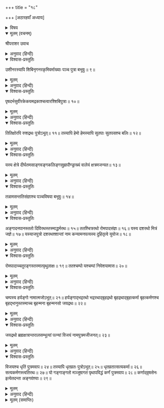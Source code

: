 +++
title = "१८"

+++
[अठारहवाँ अध्याय]



<details><summary>विषय</summary>

अनुवंश
</details>


<details open><summary>मूलम् (वचनम्)</summary>

श्रीपराशर उवाच
</details>

<details><summary>अनुवाद (हिन्दी)</summary>

ययातेश्चतुर्थपुत्रस्यानोस्सभानलचक्षुःपरमेषुसंज्ञास्त्रयः पुत्राः बभूवुः॥ १॥ सभानलपुत्रः कालानलः॥ २॥ कालानलात्सृञ्जयः॥ ३॥ सृञ्जयात् पुरञ्जयः॥ ४॥ पुरञ्जयाज्जनमेजयः॥ ५॥ तस्मान्महाशालः॥ ६॥ तस्माच्च महामनाः॥ ७॥ तस्मादुशीनरतितिक्षू द्वौ पुत्रावुत्पन्नौ॥ ८॥  
श्रीपराशरजी बोले—ययातिके चौथे पुत्र अनुके सभानल, चक्षु और परमेषु नामक तीन पुत्र थे। सभानलका पुत्र कालानल हुआ तथा कालानलके सृंजय, सृंजयके पुरंजय, पुरंजयके जनमेजय, जनमेजयके महाशाल, महाशालके महामना और महामनाके उशीनर तथा तितिक्षु नामक दो पुत्र हुए॥ १—८॥
</details>

<details open><summary>विश्वास-प्रस्तुतिः</summary>

उशीनरस्यापि शिबिनृगनरकृमिवर्माख्याः पञ्च पुत्रा बभूवुः॥ ९॥
</details>

<details><summary>मूलम्</summary>

उशीनरस्यापि शिबिनृगनरकृमिवर्माख्याः पञ्च पुत्रा बभूवुः॥ ९॥
</details>

<details><summary>अनुवाद (हिन्दी)</summary>

उशीनरके शिबि, नृग, नर, कृमि और वर्म नामक पाँच पुत्र हुए॥ ९॥
</details>

<details open><summary>विश्वास-प्रस्तुतिः</summary>

पृषदर्भसुवीरकेकयमद्रकाश्चत्वारश्शिबिपुत्राः॥ १०॥
</details>

<details><summary>मूलम्</summary>

पृषदर्भसुवीरकेकयमद्रकाश्चत्वारश्शिबिपुत्राः॥ १०॥
</details>

<details><summary>अनुवाद (हिन्दी)</summary>

उनमेंसे शिबिके पृषदर्भ, सुवीर, केकय और मद्रक—ये चार पुत्र थे॥ १०॥
</details>

<details open><summary>विश्वास-प्रस्तुतिः</summary>

तितिक्षोरपि रुशद्रथः पुत्रोऽभूत्॥ ११॥ तस्यापि हेमो हेमस्यापि सुतपाः सुतपसश्च बलिः॥ १२॥
</details>

<details><summary>मूलम्</summary>

तितिक्षोरपि रुशद्रथः पुत्रोऽभूत्॥ ११॥ तस्यापि हेमो हेमस्यापि सुतपाः सुतपसश्च बलिः॥ १२॥
</details>

<details><summary>अनुवाद (हिन्दी)</summary>

तितिक्षुका पुत्र रुशद्रथ हुआ। उसके हेम, हेमके सुतपा तथा सुतपाके बलि नामक पुत्र हुआ॥ ११-१२॥
</details>

<details open><summary>विश्वास-प्रस्तुतिः</summary>

यस्य क्षेत्रे दीर्घतमसाङ्गवङ्गकलिङ्गसुह्मपौण्ड्राख्यं वालेयं क्षत्रमजन्यत॥ १३॥
</details>

<details><summary>मूलम्</summary>

यस्य क्षेत्रे दीर्घतमसाङ्गवङ्गकलिङ्गसुह्मपौण्ड्राख्यं वालेयं क्षत्रमजन्यत॥ १३॥
</details>

<details><summary>अनुवाद (हिन्दी)</summary>

इस बलिके क्षेत्र (रानी)-में दीर्घतमा नामक मुनिने अंग, वंग, कलिंग, सुह्म और पौण्ड्र नामक पाँच वालेय क्षत्रिय उत्पन्न किये॥ १३॥
</details>

<details open><summary>विश्वास-प्रस्तुतिः</summary>

तन्नामसन्ततिसंज्ञाश्च पञ्चविषया बभूवुः॥ १४॥
</details>

<details><summary>मूलम्</summary>

तन्नामसन्ततिसंज्ञाश्च पञ्चविषया बभूवुः॥ १४॥
</details>

<details><summary>अनुवाद (हिन्दी)</summary>

इन बलिपुत्रोंकी सन्ततिके नामानुसार पाँच देशोंके भी ये ही नाम पड़े॥ १४॥
</details>

<details open><summary>विश्वास-प्रस्तुतिः</summary>

अङ्गादनपानस्ततो दिविरथस्तस्माद्धर्मरथः॥ १५॥ ततश्चित्ररथो रोमपादसंज्ञः॥ १६॥ यस्य दशरथो मित्रं जज्ञे॥ १७॥ यस्याजपुत्रो दशरथश्शान्तां नाम कन्यामनपत्यस्य दुहितृत्वे युयोज॥ १८॥
</details>

<details><summary>मूलम्</summary>

अङ्गादनपानस्ततो दिविरथस्तस्माद्धर्मरथः॥ १५॥ ततश्चित्ररथो रोमपादसंज्ञः॥ १६॥ यस्य दशरथो मित्रं जज्ञे॥ १७॥ यस्याजपुत्रो दशरथश्शान्तां नाम कन्यामनपत्यस्य दुहितृत्वे युयोज॥ १८॥
</details>

<details><summary>अनुवाद (हिन्दी)</summary>

इनमेंसे अंगसे अनपान, अनपानसे दिविरथ, दिविरथसे धर्मरथ और धर्मरथसे चित्ररथका जन्म हुआ जिसका दूसरा नाम रोमपाद था। इस रोमपादके मित्र दशरथजी थे, अजके पुत्र दशरथजीने रोमपादको सन्तानहीन देखकर उन्हें पुत्रीरूपसे अपनी शान्ता नामकी कन्या गोद दे दी थी॥ १५—१८॥
</details>

<details open><summary>विश्वास-प्रस्तुतिः</summary>

रोमपादाच्चतुरङ्गस्तस्मात्पृथुलाक्षः॥ १९॥ ततश्चम्पो यश्चम्पां निवेशयामास॥ २०॥
</details>

<details><summary>मूलम्</summary>

रोमपादाच्चतुरङ्गस्तस्मात्पृथुलाक्षः॥ १९॥ ततश्चम्पो यश्चम्पां निवेशयामास॥ २०॥
</details>

<details><summary>अनुवाद (हिन्दी)</summary>

रोमपादका पुत्र चतुरंग था। चतुरंगके पृथुलाक्ष तथा पृथुलाक्षके चम्प नामक पुत्र हुआ जिसने चम्पा नामकी पुरी बसायी थी॥ १९-२०॥
</details>

<details open><summary>विश्वास-प्रस्तुतिः</summary>

चम्पस्य हर्यङ्गो नामात्मजोऽभूत्॥ २१॥ हर्यङ्गाद्भद्ररथो भद्ररथाद्‍बृहद्रथो बृहद्रथाद्‍बृहत्कर्मा बृहत्कर्मणश्च बृहद्भानुस्तस्माच्च बृहन्मना बृहन्मनसो जयद्रथः॥ २२॥
</details>

<details><summary>मूलम्</summary>

चम्पस्य हर्यङ्गो नामात्मजोऽभूत्॥ २१॥ हर्यङ्गाद्भद्ररथो भद्ररथाद्‍बृहद्रथो बृहद्रथाद्‍बृहत्कर्मा बृहत्कर्मणश्च बृहद्भानुस्तस्माच्च बृहन्मना बृहन्मनसो जयद्रथः॥ २२॥
</details>

<details><summary>अनुवाद (हिन्दी)</summary>

चम्पके हर्यंगनामक पुत्र हुआ, हर्यंगसे भद्ररथ, भद्ररथसे बृहद्रथ, बृहद्रथसे बृहत्कर्मा, बृहत्कर्मासे बृहद्भानु, बृहद्भानुसे बृहन्मना, बृहन्मनासे जयद्रथका जन्म हुआ॥ २१-२२॥
</details>

<details open><summary>विश्वास-प्रस्तुतिः</summary>

जयद्रथो ब्रह्मक्षत्रान्तरालसम्भूत्यां पत्न्यां विजयं नामपुत्रमजीजनत्॥ २३॥
</details>

<details><summary>मूलम्</summary>

जयद्रथो ब्रह्मक्षत्रान्तरालसम्भूत्यां पत्न्यां विजयं नामपुत्रमजीजनत्॥ २३॥
</details>

<details><summary>अनुवाद (हिन्दी)</summary>

जयद्रथकी ब्राह्मण और क्षत्रियके संसर्गसे उत्पन्न हुई पत्नीके गर्भसे विजय नामक पुत्रका जन्म हुआ॥ २३॥
</details>

<details open><summary>विश्वास-प्रस्तुतिः</summary>

विजयश्च धृतिं पुत्रमवाप॥ २४॥ तस्यापि धृतव्रतः पुत्रोऽभूत्॥ २५॥ धृतव्रतात्सत्यकर्मा॥ २६॥ सत्यकर्मणस्त्वतिरथः॥ २७॥ यो गङ्गाङ्गतो मञ्जूषागतं पृथापविद्धं कर्णं पुत्रमवाप॥ २८॥ कर्णाद‍्वृषसेनः इत्येतदन्ता अङ्गवंश्याः॥ २९॥
</details>

<details><summary>मूलम्</summary>

विजयश्च धृतिं पुत्रमवाप॥ २४॥ तस्यापि धृतव्रतः पुत्रोऽभूत्॥ २५॥ धृतव्रतात्सत्यकर्मा॥ २६॥ सत्यकर्मणस्त्वतिरथः॥ २७॥ यो गङ्गाङ्गतो मञ्जूषागतं पृथापविद्धं कर्णं पुत्रमवाप॥ २८॥ कर्णाद‍्वृषसेनः इत्येतदन्ता अङ्गवंश्याः॥ २९॥
</details>

<details><summary>अनुवाद (हिन्दी)</summary>

विजयके धृति नामक पुत्र हुआ, धृतिके धृतव्रत, धृतव्रतके सत्यकर्मा और सत्यकर्माके अतिरथका जन्म हुआ जिसने कि [स्नानके लिये] गंगाजीमें जानेपर पिटारीमें रखकर पृथाद्वारा बहाये हुए कर्णको पुत्ररूपसे पाया था। इस कर्णका पुत्र वृषसेन था। बस, अंगवंश इतना ही है॥ २४—२९॥  
अतश्च पुरुवंशं श्रोतुमर्हसि॥ ३०॥  
इसके आगे पुरुवंशका वर्णन सुनो॥ ३०॥
</details>

<details><summary>मूलम् (समाप्तिः)</summary>

इति श्रीविष्णुपुराणे चतुर्थेंऽशे अष्टादशोऽध्यायः॥ १८॥
</details>
